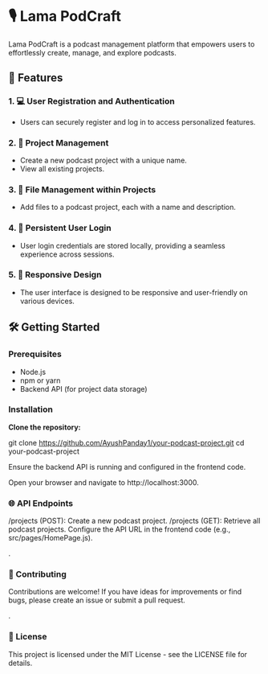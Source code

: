 # 🎙️ Lama PodCraft

Lama PodCraft is a podcast management platform that empowers users to effortlessly create, manage, and explore podcasts.

## 🚀 Features

### 1. 💻 User Registration and Authentication
- Users can securely register and log in to access personalized features.

### 2. 📁 Project Management
- Create a new podcast project with a unique name.
- View all existing projects.

### 3. 📂 File Management within Projects
- Add files to a podcast project, each with a name and description.

### 4. 🔄 Persistent User Login
- User login credentials are stored locally, providing a seamless experience across sessions.

### 5. 📱 Responsive Design
- The user interface is designed to be responsive and user-friendly on various devices.

## 🛠️ Getting Started

### Prerequisites
- Node.js
- npm or yarn
- Backend API (for project data storage)

### Installation
**Clone the repository:**
   
   git clone https://github.com/AyushPanday1/your-podcast-project.git
   cd your-podcast-project

Ensure the backend API is running and configured in the frontend code.

Open your browser and navigate to http://localhost:3000.

### 🌐 API Endpoints
/projects (POST): Create a new podcast project.
/projects (GET): Retrieve all podcast projects.
Configure the API URL in the frontend code (e.g., src/pages/HomePage.js).

.

### 🤝 Contributing
Contributions are welcome! If you have ideas for improvements or find bugs, please create an issue or submit a pull request.

.

### 📄 License
This project is licensed under the MIT License - see the LICENSE file for details.

